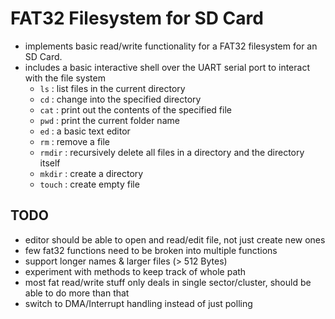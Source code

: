 # FAT32 Filesystem for SD Card

* implements basic read/write functionality for a FAT32 filesystem for an SD Card.
* includes a basic interactive shell over the UART serial port to interact with the file system
	- `ls` : list files in the current directory
	- `cd` : change into the specified directory
	- `cat` : print out the contents of the specified file
	- `pwd` : print the current folder name
	- `ed` : a basic text editor
	- `rm` : remove a file
	- `rmdir` : recursively delete all files in a directory and the directory itself
	- `mkdir` : create a directory
	- `touch` : create empty file

## TODO
* editor should be able to open and read/edit file, not just create new ones
* few fat32 functions need to be broken into multiple functions
* support longer names & larger files (> 512 Bytes) 
* experiment with methods to keep track of whole path
* most fat read/write stuff only deals in single sector/cluster, should be able
	to do more than that
* switch to DMA/Interrupt handling instead of just polling
